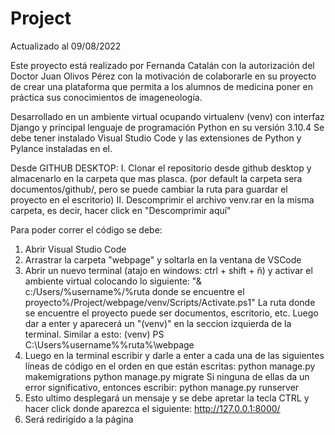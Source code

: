 # Project
Actualizado al 09/08/2022

Este proyecto está realizado por Fernanda Catalán con la autorización del Doctor Juan Olivos Pérez con la motivación de colaborarle en su proyecto de crear una plataforma que permita a los alumnos de medicina poner en práctica sus conocimientos de imageneología. 

Desarrollado en un ambiente virtual ocupando virtualenv (venv) con interfaz Django y principal lenguaje de programación Python en su versión 3.10.4
Se debe tener instalado Visual Studio Code y las extensiones de Python y Pylance instaladas en el. 


Desde GITHUB DESKTOP:
I. Clonar el repositorio desde github desktop y almacenarlo en la carpeta que mas plasca. (por default la carpeta sera documentos/github/, pero se puede cambiar la ruta para guardar el proyecto en  el escritorio)
II. Descomprimir el archivo venv.rar en la misma carpeta, es decir, hacer click en "Descomprimir aquí"

Para poder correr el código se debe:
1. Abrir Visual Studio Code
2. Arrastrar la carpeta "webpage" y soltarla en la ventana de VSCode 
3. Abrir un nuevo terminal (atajo en windows: ctrl + shift + ñ) y activar el ambiente virtual colocando lo siguiente: "& c:/Users/%username%/%ruta donde se encuentre el proyecto%/Project/webpage/venv/Scripts/Activate.ps1"  La ruta donde se encuentre el proyecto puede ser documentos, escritorio, etc. Luego dar a enter y aparecerá un "(venv)"  en la seccion izquierda de la terminal. Similar a esto: (venv) PS C:\Users\%username%\%ruta%\webpage
4. Luego en la terminal escribir y darle a enter a cada una de las siguientes líneas de código en el orden en que están escritas: 
     python manage.py makemigrations
     python manage.py migrate
     Si ninguna de ellas da un error significativo, entonces escribir:
     python manage.py runserver 
5. Esto ultimo desplegará un mensaje y se debe apretar la tecla CTRL y hacer click donde aparezca el siguiente: http://127.0.0.1:8000/ 
6. Será redirigido a la página